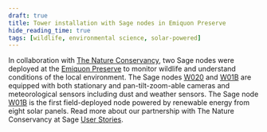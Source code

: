 ```yaml
---
draft: true
title: Tower installation with Sage nodes in Emiquon Preserve
hide_reading_time: true
tags: [wildlife, environmental science, solar-powered]
---
```


In collaboration with [The Nature Conservancy](https://www.nature.org/), two Sage nodes were deployed at the [Emiquon Preserve](https://www.nature.org/en-us/get-involved/how-to-help/places-we-protect/emiquon/) to monitor wildlife and understand conditions of the local environment. The Sage nodes [W020](https://portal.sagecontinuum.org/node/W020) and [W01B](https://portal.sagecontinuum.org/node/W01B) are equipped with both stationary and pan-tilt-zoom-able cameras and meteorological sensors including dust and weather sensors. The Sage node [W01B](https://portal.sagecontinuum.org/node/W01B) is the first field-deployed node powered by renewable energy from eight solar panels.  Read more about our partnership with The Nature Conservancy at Sage [User Stories](/partners/the-nature-conservancy).